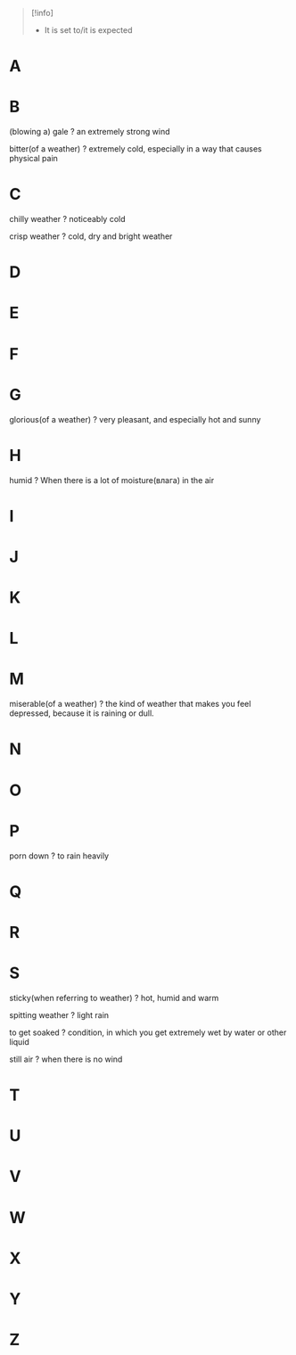 
>[!info]
> - It is set to/it is expected


# A
# B

(blowing a) gale
?
an extremely strong wind

bitter(of a weather)
?
extremely cold, especially in a way that causes physical pain


# C

chilly weather
?
noticeably cold

crisp weather
?
cold, dry and bright weather

# D
# E
# F
# G

glorious(of a weather)
?
very pleasant, and especially hot and sunny

# H

humid
?
When there is a lot of moisture(влага) in the air

# I
# J
# K
# L
# M

miserable(of a weather)
?
the kind of weather that makes you feel depressed, because it is raining or dull.

# N 
# O
# P

porn down
?
to rain heavily

# Q
# R
# S

sticky(when referring to weather)
?
hot, humid and warm

spitting weather
?
light rain

to get soaked
?
condition, in which you get extremely wet by water or other liquid

still air
?
when there is no wind



# T
# U
# V
# W
# X
# Y
# Z

